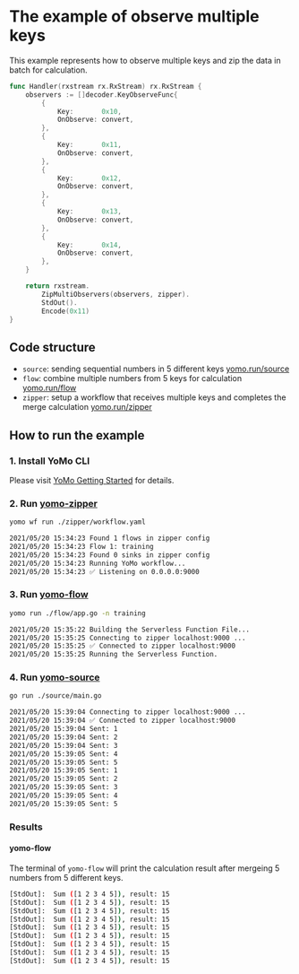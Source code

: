 # The example of observe multiple keys

This example represents how to observe multiple keys and zip the data in batch for calculation.

```go
func Handler(rxstream rx.RxStream) rx.RxStream {
	observers := []decoder.KeyObserveFunc{
		{
			Key:       0x10,
			OnObserve: convert,
		},
		{
			Key:       0x11,
			OnObserve: convert,
		},
		{
			Key:       0x12,
			OnObserve: convert,
		},
		{
			Key:       0x13,
			OnObserve: convert,
		},
		{
			Key:       0x14,
			OnObserve: convert,
		},
	}

	return rxstream.
		ZipMultiObservers(observers, zipper).
		StdOut().
		Encode(0x11)
}
```

## Code structure

+ `source`: sending sequential numbers in 5 different keys [yomo.run/source](https://yomo.run/source)
+ `flow`: combine multiple numbers from 5 keys for calculation [yomo.run/flow](https://yomo.run/flow)
+ `zipper`: setup a workflow that receives multiple keys and completes the merge calculation [yomo.run/zipper](https://yomo.run/zipper)

## How to run the example

### 1. Install YoMo CLI

Please visit [YoMo Getting Started](https://github.com/yomorun/yomo#1-install-cli) for details.

### 2. Run [yomo-zipper](https://yomo.run/zipper)

```bash
yomo wf run ./zipper/workflow.yaml

2021/05/20 15:34:23 Found 1 flows in zipper config
2021/05/20 15:34:23 Flow 1: training
2021/05/20 15:34:23 Found 0 sinks in zipper config
2021/05/20 15:34:23 Running YoMo workflow...
2021/05/20 15:34:23 ✅ Listening on 0.0.0.0:9000
```

### 3. Run [yomo-flow](https://yomo.run/flow)

```bash
yomo run ./flow/app.go -n training

2021/05/20 15:35:22 Building the Serverless Function File...
2021/05/20 15:35:25 Connecting to zipper localhost:9000 ...
2021/05/20 15:35:25 ✅ Connected to zipper localhost:9000
2021/05/20 15:35:25 Running the Serverless Function.
```

### 4. Run [yomo-source](https://yomo.run/source)

```bash
go run ./source/main.go

2021/05/20 15:39:04 Connecting to zipper localhost:9000 ...
2021/05/20 15:39:04 ✅ Connected to zipper localhost:9000
2021/05/20 15:39:04 Sent: 1
2021/05/20 15:39:04 Sent: 2
2021/05/20 15:39:04 Sent: 3
2021/05/20 15:39:05 Sent: 4
2021/05/20 15:39:05 Sent: 5
2021/05/20 15:39:05 Sent: 1
2021/05/20 15:39:05 Sent: 2
2021/05/20 15:39:05 Sent: 3
2021/05/20 15:39:05 Sent: 4
2021/05/20 15:39:05 Sent: 5
```

### Results

#### yomo-flow

The terminal of `yomo-flow` will print the calculation result after mergeing 5 numbers from 5 different keys.

```bash
[StdOut]:  Sum ([1 2 3 4 5]), result: 15
[StdOut]:  Sum ([1 2 3 4 5]), result: 15
[StdOut]:  Sum ([1 2 3 4 5]), result: 15
[StdOut]:  Sum ([1 2 3 4 5]), result: 15
[StdOut]:  Sum ([1 2 3 4 5]), result: 15
[StdOut]:  Sum ([1 2 3 4 5]), result: 15
[StdOut]:  Sum ([1 2 3 4 5]), result: 15
[StdOut]:  Sum ([1 2 3 4 5]), result: 15
[StdOut]:  Sum ([1 2 3 4 5]), result: 15
```
